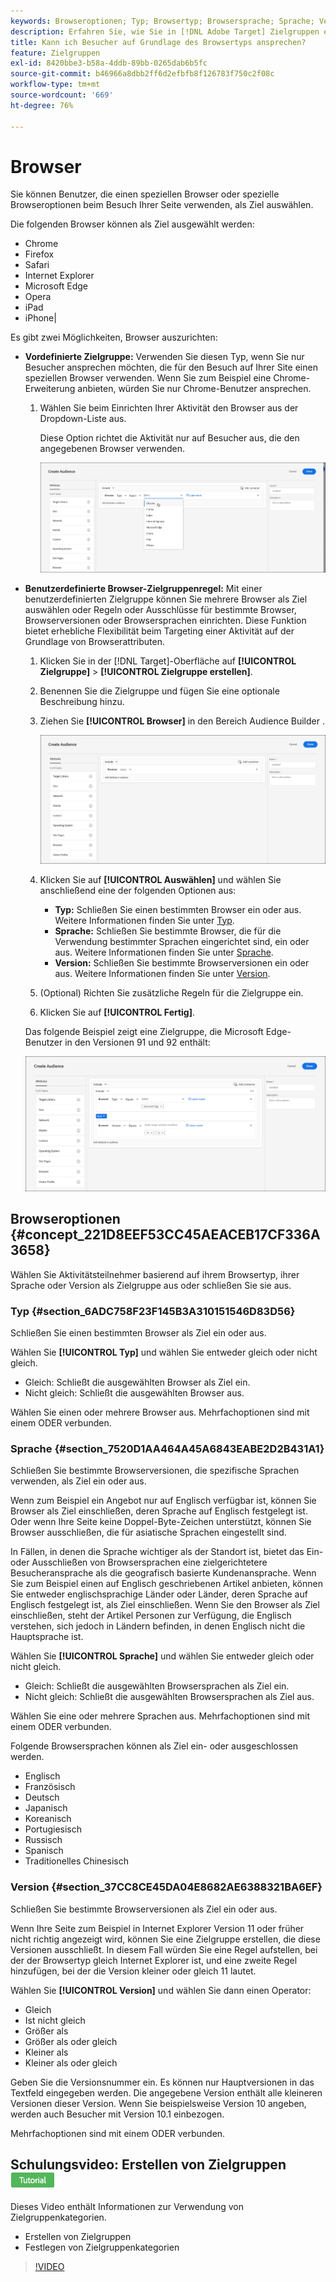 ```yaml
---
keywords: Browseroptionen; Typ; Browsertyp; Browsersprache; Sprache; Version; Browserversion
description: Erfahren Sie, wie Sie in [!DNL Adobe Target] Zielgruppen erstellen, um Benutzer auszuwählen, die einen bestimmten Browser oder bestimmte Browseroptionen beim Besuch Ihrer Seite verwenden.
title: Kann ich Besucher auf Grundlage des Browsertyps ansprechen?
feature: Zielgruppen
exl-id: 8420bbe3-b58a-4ddb-89bb-0265dab6b5fc
source-git-commit: b46966a8dbb2ff6d2efbfb8f126783f750c2f08c
workflow-type: tm+mt
source-wordcount: '669'
ht-degree: 76%

---
```


# Browser

Sie können Benutzer, die einen speziellen Browser oder spezielle Browseroptionen beim Besuch Ihrer Seite verwenden, als Ziel auswählen.

Die folgenden Browser können als Ziel ausgewählt werden:

* Chrome
* Firefox
* Safari
* Internet Explorer
* Microsoft Edge
* Opera
* iPad 
* iPhone|

Es gibt zwei Möglichkeiten, Browser auszurichten:

* **Vordefinierte Zielgruppe:** Verwenden Sie diesen Typ, wenn Sie nur Besucher ansprechen möchten, die für den Besuch auf Ihrer Site einen speziellen Browser verwenden. Wenn Sie zum Beispiel eine Chrome-Erweiterung anbieten, würden Sie nur Chrome-Benutzer ansprechen.

   1. Wählen Sie beim Einrichten Ihrer Aktivität den Browser aus der Dropdown-Liste aus.

      Diese Option richtet die Aktivität nur auf Besucher aus, die den angegebenen Browser verwenden.

      ![Target Chrome-Benutzer](/help/c-target/c-audiences/c-target-rules/assets/target-chrome.png)

* **Benutzerdefinierte Browser-Zielgruppenregel:** Mit einer benutzerdefinierten Zielgruppe können Sie mehrere Browser als Ziel auswählen oder Regeln oder Ausschlüsse für bestimmte Browser, Browserversionen oder Browsersprachen einrichten. Diese Funktion bietet erhebliche Flexibilität beim Targeting einer Aktivität auf der Grundlage von Browserattributen.

   1. Klicken Sie in der [!DNL Target]-Oberfläche auf **[!UICONTROL Zielgruppe]** > **[!UICONTROL Zielgruppe erstellen]**.
   1. Benennen Sie die Zielgruppe und fügen Sie eine optionale Beschreibung hinzu.
   1. Ziehen Sie **[!UICONTROL Browser]** in den Bereich Audience Builder .

      ![Regeln > Browser](assets/target_browser.png)

   1. Klicken Sie auf **[!UICONTROL Auswählen]** und wählen Sie anschließend eine der folgenden Optionen aus:

      * **Typ:** Schließen Sie einen bestimmten Browser ein oder aus. Weitere Informationen finden Sie unter [Typ](/help/c-target/c-audiences/c-target-rules/browser.md#section_6ADC758F23F145B3A310151546D83D56).
      * **Sprache:** Schließen Sie bestimmte Browser, die für die Verwendung bestimmter Sprachen eingerichtet sind, ein oder aus. Weitere Informationen finden Sie unter [Sprache](/help/c-target/c-audiences/c-target-rules/browser.md#section_7520D1AA464A45A6843EABE2D2B431A1).
      * **Version:** Schließen Sie bestimmte Browserversionen ein oder aus. Weitere Informationen finden Sie unter [Version](/help/c-target/c-audiences/c-target-rules/browser.md#section_37CC8CE45DA04E8682AE6388321BA6EF).
   1. (Optional) Richten Sie zusätzliche Regeln für die Zielgruppe ein.
   1. Klicken Sie auf **[!UICONTROL Fertig]**.

   Das folgende Beispiel zeigt eine Zielgruppe, die Microsoft Edge-Benutzer in den Versionen 91 und 92 enthält:

   ![Target Edge 91 oder 92](assets/target_edge.png)

## Browseroptionen {#concept_221D8EEF53CC45AEACEB17CF336A3658}

Wählen Sie Aktivitätsteilnehmer basierend auf ihrem Browsertyp, ihrer Sprache oder Version als Zielgruppe aus oder schließen Sie sie aus.

### Typ  {#section_6ADC758F23F145B3A310151546D83D56}

Schließen Sie einen bestimmten Browser als Ziel ein oder aus.

Wählen Sie **[!UICONTROL Typ]** und wählen Sie entweder gleich oder nicht gleich.

* Gleich: Schließt die ausgewählten Browser als Ziel ein.
* Nicht gleich: Schließt die ausgewählten Browser aus.

Wählen Sie einen oder mehrere Browser aus. Mehrfachoptionen sind mit einem ODER verbunden.

### Sprache  {#section_7520D1AA464A45A6843EABE2D2B431A1}

Schließen Sie bestimmte Browserversionen, die spezifische Sprachen verwenden, als Ziel ein oder aus.

Wenn zum Beispiel ein Angebot nur auf Englisch verfügbar ist, können Sie Browser als Ziel einschließen, deren Sprache auf Englisch festgelegt ist. Oder wenn Ihre Seite keine Doppel-Byte-Zeichen unterstützt, können Sie Browser ausschließen, die für asiatische Sprachen eingestellt sind.

In Fällen, in denen die Sprache wichtiger als der Standort ist, bietet das Ein- oder Ausschließen von Browsersprachen eine zielgerichtetere Besucheransprache als die geografisch basierte Kundenansprache. Wenn Sie zum Beispiel einen auf Englisch geschriebenen Artikel anbieten, können Sie entweder englischsprachige Länder oder Länder, deren Sprache auf Englisch festgelegt ist, als Ziel einschließen. Wenn Sie den Browser als Ziel einschließen, steht der Artikel Personen zur Verfügung, die Englisch verstehen, sich jedoch in Ländern befinden, in denen Englisch nicht die Hauptsprache ist.

Wählen Sie **[!UICONTROL Sprache]** und wählen Sie entweder gleich oder nicht gleich.

* Gleich: Schließt die ausgewählten Browsersprachen als Ziel ein.
* Nicht gleich: Schließt die ausgewählten Browsersprachen als Ziel aus.

Wählen Sie eine oder mehrere Sprachen aus. Mehrfachoptionen sind mit einem ODER verbunden.

Folgende Browsersprachen können als Ziel ein- oder ausgeschlossen werden.

* Englisch
* Französisch
* Deutsch
* Japanisch
* Koreanisch
* Portugiesisch
* Russisch
* Spanisch
* Traditionelles Chinesisch

### Version  {#section_37CC8CE45DA04E8682AE6388321BA6EF}

Schließen Sie bestimmte Browserversionen als Ziel ein oder aus.

Wenn Ihre Seite zum Beispiel in Internet Explorer Version 11 oder früher nicht richtig angezeigt wird, können Sie eine Zielgruppe erstellen, die diese Versionen ausschließt. In diesem Fall würden Sie eine Regel aufstellen, bei der der Browsertyp gleich Internet Explorer ist, und eine zweite Regel hinzufügen, bei der die Version kleiner oder gleich 11 lautet.

Wählen Sie **[!UICONTROL Version]** und wählen Sie dann einen Operator:

* Gleich
* Ist nicht gleich
* Größer als
* Größer als oder gleich
* Kleiner als
* Kleiner als oder gleich

Geben Sie die Versionsnummer ein. Es können nur Hauptversionen in das Textfeld eingegeben werden. Die angegebene Version enthält alle kleineren Versionen dieser Version. Wenn Sie beispielsweise Version 10 angeben, werden auch Besucher mit Version 10.1 einbezogen.

Mehrfachoptionen sind mit einem ODER verbunden.

## Schulungsvideo: Erstellen von Zielgruppen ![Tutorial-Badge](/help/assets/tutorial.png)

Dieses Video enthält Informationen zur Verwendung von Zielgruppenkategorien.

* Erstellen von Zielgruppen
* Festlegen von Zielgruppenkategorien

>[!VIDEO](https://video.tv.adobe.com/v/17392)
